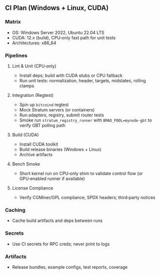 ## CI Plan (Windows + Linux, CUDA)

### Matrix
- OS: Windows Server 2022, Ubuntu 22.04 LTS
- CUDA: 12.x (build), CPU‑only fast path for unit tests
- Architectures: x86_64

### Pipelines
1) Lint & Unit (CPU‑only)
   - Install deps; build with CUDA stubs or CPU fallback
   - Run unit tests: normalization, header, targets, midstates, rolling clamps

2) Integration (Regtest)
   - Spin up `bitcoind` regtest
   - Mock Stratum servers (or containers)
   - Run adapters, registry, submit router tests
   - Smoke run `stratum_registry_runner` with `BMAD_POOL=mynode-gbt` to verify GBT polling path

3) Build (CUDA)
   - Install CUDA toolkit
   - Build release binaries (Windows + Linux)
   - Archive artifacts

4) Bench Smoke
   - Short kernel run on CPU‑only shim to validate control flow (or GPU‑enabled runner if available)

5) License Compliance
   - Verify CGMiner/GPL compliance; SPDX headers; third‑party notices

### Caching
- Cache build artifacts and deps between runs

### Secrets
- Use CI secrets for RPC creds; never print to logs

### Artifacts
- Release bundles, example configs, test reports, coverage


